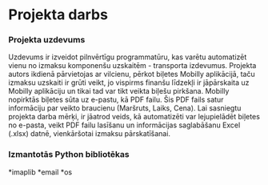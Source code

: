 # Projekta darbs
### Projekta uzdevums
Uzdevums ir izveidot pilnvērtīgu programmatūru, kas varētu automatizēt vienu no izmaksu komponenšu uzskaitēm - transporta izdevumus. Projekta autors ikdienā pārvietojas ar vilcienu, pērkot biļetes Mobilly aplikācijā, taču izmaksu uzskaiti ir grūti veikt, jo vispirms finanšu līdzekļi ir jāpārskaita uz Mobilly aplikāciju un tikai tad var tikt veikta biļešu pirkšana. Mobilly nopirktās biļetes sūta uz e-pastu, kā PDF failu. Šis PDF fails satur informāciju par veikto braucienu (Maršruts, Laiks, Cena). Lai sasniegtu projekta darba mērķi, ir jāatrod veids, kā automatizēti var lejupielādēt biļetes no e-pasta, veikt PDF failu lasīšanu un informācijas saglabāšanu Excel (.xlsx) datnē, vienkāršotai izmaksu pārskatīšanai.
### Izmantotās Python bibliotēkas
*imaplib
*email
*os
